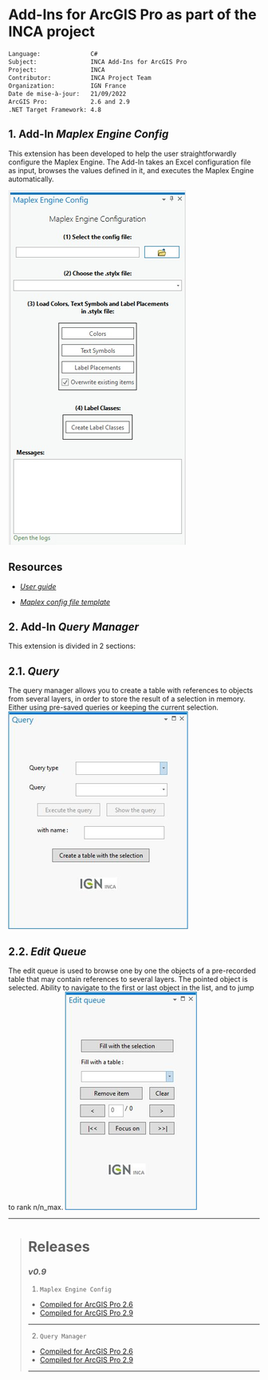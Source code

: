 

# Add-Ins for ArcGIS Pro as part of the INCA project



```
Language:              C#
Subject:               INCA Add-Ins for ArcGIS Pro
Project:               INCA
Contributor:           INCA Project Team
Organization:          IGN France
Date de mise-à-jour:   21/09/2022
ArcGIS Pro:            2.6 and 2.9
.NET Target Framework: 4.8
```


## 1. Add-In *Maplex Engine Config*
This extension has been developed to help the user straightforwardly configure the Maplex Engine. The Add-In takes an Excel configuration file as input, browses the values defined in it, and executes the Maplex Engine automatically.

![Maplex Engine Config](https://github.com/IGNF/inca-addins-for-arcgis/blob/main/rsc/img/addin-mec-global-preview.jpg?raw=true)  

Resources
-----------
- [*User guide*](https://github.com/IGNF/inca-addins-for-arcgis/blob/main/rsc/doc/user_guide/Add-In_MEC_-_User_guide.pdf?raw=true)

- [*Maplex config file template*](https://github.com/IGNF/inca-addins-for-arcgis/blob/main/rsc/maplex_engine_config_file_template.xlsx?raw=true)


## 2. Add-In *Query Manager*
This extension is divided in 2 sections:
## 2.1. *Query*
The query manager allows you to create a table with references to objects from several layers, in order to store the result of a selection in memory. Either using pre-saved queries or keeping the current selection.
![Query](https://github.com/IGNF/inca-addins-for-arcgis/blob/main/rsc/img/addin-queryman-query-preview.jpg?raw=true)

## 2.2. *Edit Queue*
The edit queue is used to browse one by one the objects of a pre-recorded table that may contain references to several layers. The pointed object is selected. Ability to navigate to the first or last object in the list, and to jump to rank n/n_max.
![Edit Queue](https://github.com/IGNF/inca-addins-for-arcgis/blob/main/rsc/img/addin-queryman-edit-query-preview.jpg?raw=true)


---

> # **Releases**
> 
> ### *v0.9*
>
>  1. `Maplex Engine Config`
>	 - [Compiled for ArcGIS Pro 2.6](https://github.com/IGNF/inca-addins-for-arcgis/blob/main/releases/0.9/for-pro-2.6/MaplexEngineConfig.esriAddinX?raw=true)
>	 - [Compiled for ArcGIS Pro 2.9](https://github.com/IGNF/inca-addins-for-arcgis/blob/main/releases/0.9/for-pro-2.9/MaplexEngineConfig.esriAddinX?raw=true)
> ---
>  2. `Query Manager`
>	 - [Compiled for ArcGIS Pro 2.6](https://github.com/IGNF/inca-addins-for-arcgis/blob/main/releases/0.9/for-pro-2.6/QueryManager.esriAddinX?raw=true)
>	 - [Compiled for ArcGIS Pro 2.9](https://github.com/IGNF/inca-addins-for-arcgis/blob/main/releases/0.9/for-pro-2.9/QueryManager.esriAddinX?raw=true)
> ---